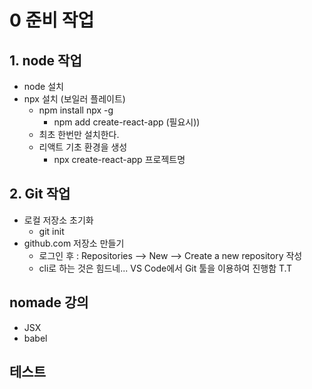 # 0 준비 작업

## 1. node 작업
- node 설치
- npx 설치 (보일러 플레이트)
  - npm install npx -g
    - npm add create-react-app (필요시))
  - 최초 한번만 설치한다.
  - 리액트 기초 환경을 생성
    - npx create-react-app 프로젝트명

## 2. Git 작업

- 로컬 저장소 초기화
  - git init
- github.com 저장소 만들기
  - 로그인 후 : Repositories --> New --> Create a new repository 작성
  - cli로 하는 것은 힘드네... VS Code에서 Git 툴을 이용하여 진행함 T.T

## nomade 강의

- JSX
- babel

## 테스트



